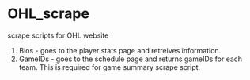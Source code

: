# OHL_scrape
scrape scripts for OHL website

1. Bios - goes to the player stats page and retreives information.
2. GameIDs - goes to the schedule page and returns gameIDs for each team.  This is required for game summary scrape script.
